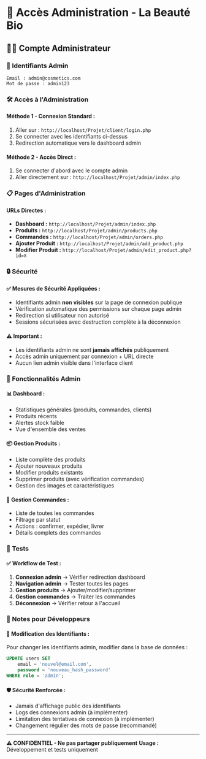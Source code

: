 # 🔐 Accès Administration - La Beauté Bio

## 👨‍💼 Compte Administrateur

### 🔑 Identifiants Admin
```
Email : admin@cosmetics.com
Mot de passe : admin123
```

### 🛠️ Accès à l'Administration

#### **Méthode 1 - Connexion Standard :**
1. Aller sur : `http://localhost/Projet/client/login.php`
2. Se connecter avec les identifiants ci-dessus
3. Redirection automatique vers le dashboard admin

#### **Méthode 2 - Accès Direct :**
1. Se connecter d'abord avec le compte admin
2. Aller directement sur : `http://localhost/Projet/admin/index.php`

### 📋 Pages d'Administration

#### **URLs Directes :**
- **Dashboard :** `http://localhost/Projet/admin/index.php`
- **Produits :** `http://localhost/Projet/admin/products.php`
- **Commandes :** `http://localhost/Projet/admin/orders.php`
- **Ajouter Produit :** `http://localhost/Projet/admin/add_product.php`
- **Modifier Produit :** `http://localhost/Projet/admin/edit_product.php?id=X`

### 🔒 Sécurité

#### **✅ Mesures de Sécurité Appliquées :**
- Identifiants admin **non visibles** sur la page de connexion publique
- Vérification automatique des permissions sur chaque page admin
- Redirection si utilisateur non autorisé
- Sessions sécurisées avec destruction complète à la déconnexion

#### **⚠️ Important :**
- Les identifiants admin ne sont **jamais affichés** publiquement
- Accès admin uniquement par connexion + URL directe
- Aucun lien admin visible dans l'interface client

### 🎯 Fonctionnalités Admin

#### **📊 Dashboard :**
- Statistiques générales (produits, commandes, clients)
- Produits récents
- Alertes stock faible
- Vue d'ensemble des ventes

#### **📦 Gestion Produits :**
- Liste complète des produits
- Ajouter nouveaux produits
- Modifier produits existants
- Supprimer produits (avec vérification commandes)
- Gestion des images et caractéristiques

#### **🛒 Gestion Commandes :**
- Liste de toutes les commandes
- Filtrage par statut
- Actions : confirmer, expédier, livrer
- Détails complets des commandes

### 🧪 Tests

#### **✅ Workflow de Test :**
1. **Connexion admin** → Vérifier redirection dashboard
2. **Navigation admin** → Tester toutes les pages
3. **Gestion produits** → Ajouter/modifier/supprimer
4. **Gestion commandes** → Traiter les commandes
5. **Déconnexion** → Vérifier retour à l'accueil

### 📝 Notes pour Développeurs

#### **🔧 Modification des Identifiants :**
Pour changer les identifiants admin, modifier dans la base de données :
```sql
UPDATE users SET 
    email = 'nouvel@email.com',
    password = 'nouveau_hash_password'
WHERE role = 'admin';
```

#### **🛡️ Sécurité Renforcée :**
- Jamais d'affichage public des identifiants
- Logs des connexions admin (à implémenter)
- Limitation des tentatives de connexion (à implémenter)
- Changement régulier des mots de passe (recommandé)

---

**⚠️ CONFIDENTIEL - Ne pas partager publiquement**
**Usage :** Développement et tests uniquement
